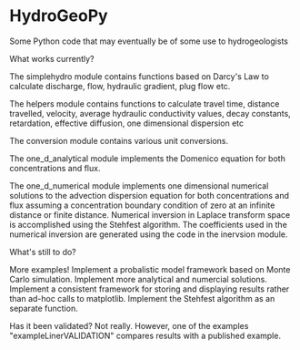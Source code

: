# HydroGeoPy
Some Python code that may eventually be of some use to hydrogeologists

What works currently?

The simplehydro module contains functions based on Darcy's Law to calculate discharge, flow, hydraulic gradient, plug flow etc.

The helpers module contains functions to calculate travel time, distance travelled, velocity, average hydraulic conductivity values, decay constants, retardation, effective diffusion, one dimensional dispersion etc

The conversion module contains various unit conversions.

The one_d_analytical module implements the Domenico equation for both concentrations and flux.

The one_d_numerical module implements one dimensional numerical solutions to the advection dispersion equation for both concentrations and flux assuming a concentration boundary condition of zero at an infinite distance or finite distance.  Numerical inversion in Laplace transform space is accomplished using the Stehfest algorithm.  The coefficients used in the numerical inversion are generated using the code in the inervsion module.

What's still to do?

More examples!
Implement a probalistic model framework based on Monte Carlo simulation.
Implement more analytical and numercial solutions.
Implement a consistent framework for storing and displaying results rather than ad-hoc calls to matplotlib.
Implement the Stehfest algorithm as an separate function.

Has it been validated?  Not really. However, one of the examples "exampleLinerVALIDATION" compares results with a published example. 
